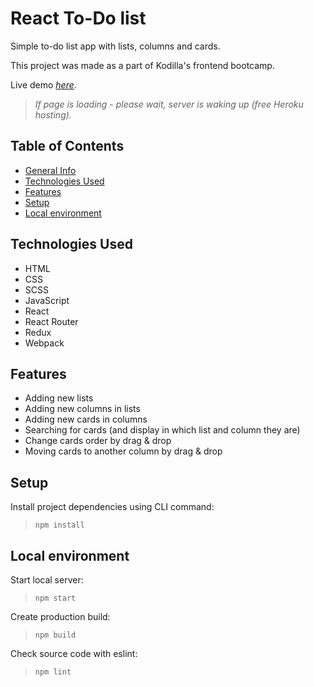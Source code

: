 # React To-Do list
Simple to-do list app with lists, columns and cards.  

This project was made as a part of Kodilla's frontend bootcamp.

Live demo [_here_](https://safe-fortress-35248.herokuapp.com/).
>*If page is loading - please wait, server is waking up (free Heroku hosting).*


## Table of Contents
* [General Info](#general-information)
* [Technologies Used](#technologies-used)
* [Features](#features)
* [Setup](#setup)
* [Local environment](#local-environment)

## Technologies Used
- HTML
- CSS
- SCSS
- JavaScript
- React
- React Router
- Redux
- Webpack


## Features
- Adding new lists
- Adding new columns in lists
- Adding new cards in columns
- Searching for cards (and display in which list and column they are)
- Change cards order by drag & drop
- Moving cards to another column by drag & drop


## Setup
Install project dependencies using CLI command:
> `npm install`


## Local environment
Start local server:
> `npm start`

Create production build:
> `npm build`

Check source code with eslint:
> `npm lint`